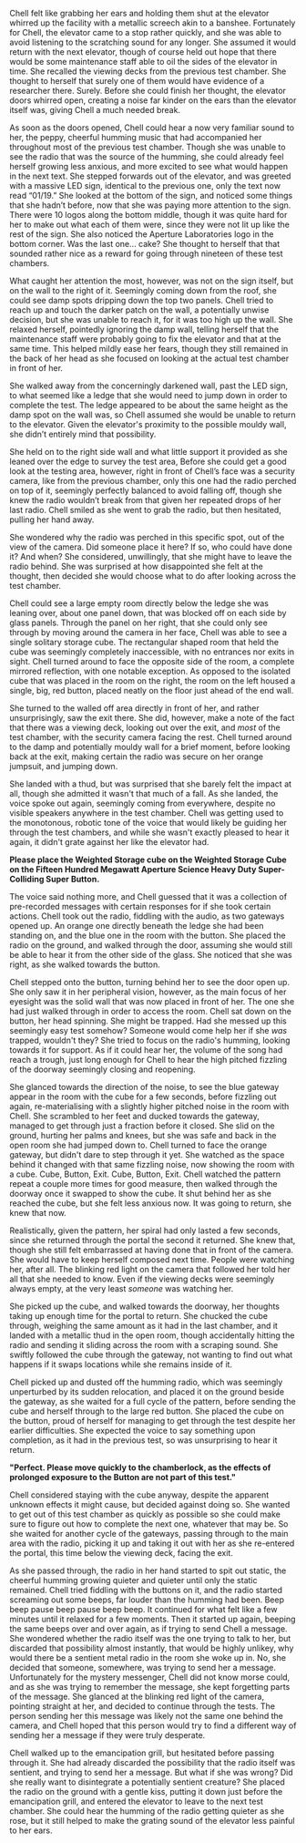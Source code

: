 
Chell felt like grabbing her ears and holding them shut at the elevator whirred up the facility with a metallic screech akin to a banshee. Fortunately for Chell, the elevator came to a stop rather quickly, and she was able to avoid listening to the scratching sound for any longer. She assumed it would return with the next elevator, though of course held out hope that there would be some maintenance staff able to oil the sides of the elevator in time. She recalled the viewing decks from the previous test chamber. She thought to herself that surely one of them would have evidence of a researcher there. Surely. Before she could finish her thought, the elevator doors whirred open, creating a noise far kinder on the ears than the elevator itself was, giving Chell a much needed break.

As soon as the doors opened, Chell could hear a now very familiar sound to her, the peppy, cheerful humming music that had accompanied her throughout most of the previous test chamber. Though she was unable to see the radio that was the source of the humming, she could already feel herself growing less anxious, and more excited to see what would happen in the next text. She stepped forwards out of the elevator, and was greeted with a massive LED sign, identical to the previous one, only the text now read “01/19.” She looked at the bottom of the sign, and noticed some things that she hadn’t before, now that she was paying more attention to the sign. There were 10 logos along the bottom middle, though it was quite hard for her to make out what each of them were, since they were not lit up like the rest of the sign. She also noticed the Aperture Laboratories logo in the bottom corner. Was the last one… cake? She thought to herself that that sounded rather nice as a reward for going through nineteen of these test chambers. 

What caught her attention the most, however, was not on the sign itself, but on the wall to the right of it. Seemingly coming down from the roof, she could see damp spots dripping down the top two panels. Chell tried to reach up and touch the darker patch on the wall, a potentially unwise decision, but she was unable to reach it, for it was too high up the wall. She relaxed herself, pointedly ignoring the damp wall, telling herself that the maintenance staff were probably going to fix the elevator and that at the same time. This helped mildly ease her fears, though they still remained in the back of her head as she focused on looking at the actual test chamber in front of her.

She walked away from the concerningly darkened wall, past the LED sign, to what seemed like a ledge that she would need to jump down in order to complete the test. The ledge appeared to be about the same height as the damp spot on the wall was, so Chell assumed she would be unable to return to the elevator. Given the elevator's proximity to the possible mouldy wall, she didn’t entirely mind that possibility.

She held on to the right side wall and what little support it provided as she leaned over the edge to survey the test area, Before she could get a good look at the testing area, however, right in front of Chell’s face was a security camera, like from the previous chamber, only this one had the radio perched on top of it, seemingly perfectly balanced to avoid falling off, though she knew the radio wouldn’t break from that given her repeated drops of her last radio. Chell smiled as she went to grab the radio, but then hesitated, pulling her hand away.

She wondered why the radio was perched in this specific spot, out of the view of the camera. Did someone place it here? If so, who could have done it? And when? She considered, unwillingly, that she might have to leave the radio behind. She was surprised at how disappointed she felt at the thought, then decided she would choose what to do after looking across the test chamber.

Chell could see a large empty room directly below the ledge she was leaning over, about one panel down, that was blocked off on each side by glass panels. Through the panel on her right, that she could only see through by moving around the camera in her face, Chell was able to see a single solitary storage cube. The rectangular shaped room that held the cube was seemingly completely inaccessible, with no entrances nor exits in sight. Chell turned around to face the opposite side of the room, a complete mirrored reflection, with one notable exception. As opposed to the isolated cube that was placed in the room on the right, the room on the left housed a single, big, red button, placed neatly on the floor just ahead of the end wall.

She turned to the walled off area directly in front of her, and rather unsurprisingly, saw the exit there. She did, however, make a note of the fact that there was a viewing deck, looking out over the exit, and *most* of the test chamber, with the security camera facing the rest. Chell turned around to the damp and potentially mouldy wall for a brief moment, before looking back at the exit, making certain the radio was secure on her orange jumpsuit, and jumping down.

She landed with a thud, but was surprised that she barely felt the impact at all, though she admitted it wasn't that much of a fall. As she landed, the voice spoke out again, seemingly coming from everywhere, despite no visible speakers anywhere in the test chamber. Chell was getting used to the monotonous, robotic tone of the voice that would likely be guiding her through the test chambers, and while she wasn't exactly pleased to hear it again, it didn't grate against her like the elevator had.

**Please place the Weighted Storage cube on the Weighted Storage Cube on the Fifteen Hundred Megawatt Aperture Science Heavy Duty Super-Colliding Super Button.**

The voice said nothing more, and Chell guessed that it was a collection of pre-recorded messages with certain responses for if she took certain actions. Chell took out the radio, fiddling with the audio, as two gateways opened up. An orange one directly beneath the ledge she had been standing on, and the blue one in the room with the button. She placed the radio on the ground, and walked through the door, assuming she would still be able to hear it from the other side of the glass. She noticed that she was right, as she walked towards the button. 

Chell stepped onto the button, turning behind her to see the door open up. She only saw it in her peripheral vision, however, as the main focus of her eyesight was the solid wall that was now placed in front of her. The one she had just walked through in order to access the room. Chell sat down on the button, her head spinning. She might be trapped. Had she messed up this seemingly easy test somehow? Someone would come help her if she *was* trapped, wouldn't they? She tried to focus on the radio's humming, looking towards it for support. As if it could hear her, the volume of the song had reach a trough, just long enough for Chell to hear the high pitched fizzling of the doorway seemingly closing and reopening. 

She glanced towards the direction of the noise, to see the blue gateway appear in the room with the cube for a few seconds, before fizzling out again, re-materialising with a slightly higher pitched noise in the room with Chell. She scrambled to her feet and ducked towards the gateway, managed to get through just a fraction before it closed. She slid on the ground, hurting her palms and knees, but she was safe and back in the open room she had jumped down to. Chell turned to face the orange gateway, but didn't dare to step through it yet. She watched as the space behind it changed with that same fizzling noise, now showing the room with a cube. Cube, Button, Exit. Cube, Button, Exit. Chell watched the pattern repeat a couple more times for good measure, then walked through the doorway once it swapped to show the cube. It shut behind her as she reached the cube, but she felt less anxious now. It was going to return, she knew that now.

Realistically, given the pattern, her spiral had only lasted a few seconds, since she returned through the portal the second it returned. She knew that, though she still felt embarrassed at having done that in front of the camera. She would have to keep herself composed next time. People were watching her, after all. The blinking red light on the camera that followed her told her all that she needed to know. Even if the viewing decks were seemingly always empty, at the very least *someone* was watching her.  

She picked up the cube, and walked towards the doorway, her thoughts taking up enough time for the portal to return. She chucked the cube through, weighing the same amount as it had in the last chamber, and it landed with a metallic thud in the open room, though accidentally hitting the radio and sending it sliding across the room with a scraping sound. She swiftly followed the cube through the gateway, not wanting to find out what happens if it swaps locations while she remains inside of it. 

Chell picked up and dusted off the humming radio, which was seemingly unperturbed by its sudden relocation, and placed it on the ground beside the gateway, as she waited for a full cycle of the pattern, before sending the cube and herself through to the large red button. She placed the cube on the button, proud of herself for managing to get through the test despite her earlier difficulties. She expected the voice to say something upon completion, as it had in the previous test, so was unsurprising to hear it return.

**"Perfect. Please move quickly to the chamberlock, as the effects of prolonged exposure to the Button are not part of this test."**

Chell considered staying with the cube anyway, despite the apparent unknown effects it might cause, but decided against doing so. She wanted to get out of this test chamber as quickly as possible so she could make sure to figure out how to complete the next one, whatever that may be. So she waited for another cycle of the gateways, passing through to the main area with the radio, picking it up and taking it out with her as she re-entered the portal, this time below the viewing deck, facing the exit.

As she passed through, the radio in her hand started to spit out static, the cheerful humming growing quieter and quieter until only the static remained. Chell tried fiddling with the buttons on it, and the radio started screaming out some beeps, far louder than the humming had been. Beep beep pause beep pause beep beep. It continued for what felt like a few minutes until it relaxed for a few moments. Then it started up again, beeping the same beeps over and over again, as if trying to send Chell a message. She wondered whether the radio itself was the one trying to talk to her, but discarded that possibility almost instantly, that would be highly unlikey, why would there be a sentient metal radio in the room she woke up in. No, she decided that someone, somewhere, was trying to send her a message. Unfortunately for the mystery messenger, Chell did not know morse could, and as she was trying to remember the message, she kept forgetting parts of the message. She glanced at the blinking red light of the camera, pointing straight at her, and decided to continue through the tests. The person sending her this message was likely not the same one behind the camera, and Chell hoped that this person would try to find a different way of sending her a message if they were truly desperate.

Chell walked up to the emancipation grill, but hesitated before passing through it. She had already discarded the possibility that the radio itself was sentient, and trying to send her a message. But what if she was wrong? Did she really want to disintegrate a potentially sentient creature? She placed the radio on the ground with a gentle kiss, putting it down just before the emancipation grill, and entered the elevator to leave to the next test chamber. She could hear the humming of the radio getting quieter as she rose, but it still helped to make the grating sound of the elevator less painful to her ears.




